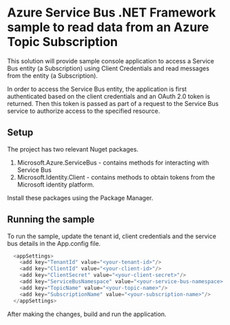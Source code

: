 ﻿# Azure Service Bus .NET Framework sample to read data from an Azure Topic Subscription

This solution will provide sample console application to access a Service Bus entity (a Subscription) using Client Credentials and read messages from the entity (a Subscription).

In order to access the Service Bus entity, the application is first authenticated based on the client credentials and an OAuth 2.0 token is returned. Then this token is passed as part of a request to the Service Bus service to authorize access to the specified resource.

## Setup

The project has two relevant Nuget packages.
1. Microsoft.Azure.ServiceBus - contains methods for interacting with Service Bus 
2. Microsoft.Identity.Client - contains methods to obtain tokens from the Microsoft identity platform.

Install these packages using the Package Manager.

## Running the sample

To run the sample, update the tenant id, client credentials and the service bus details in the App.config file.

```csharp 
  <appSettings>
    <add key="TenantId" value="<your-tenant-id>"/>
    <add key="ClientId" value="<your-client-id>"/>
    <add key="ClientSecret" value="<your-client-secret>"/>
    <add key="ServiceBusNamespace" value="<your-service-bus-namespace>.servicebus.windows.net"/>
    <add key="TopicName" value="<your-topic-name>"/>
    <add key="SubscriptionName" value="<your-subscription-name>"/>
  </appSettings>
```

After making the changes, build and run the application.
